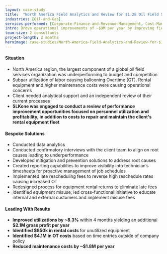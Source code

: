 ```yaml
---
layout: case-study
title:  "North America Field Analytics and Review for $1.2B Oil Field Services Organization​"
industries: [Oil-and-Gas]
services-performed: [Corporate-Finance-and-Revenue-Management, Cost-Management, Financial-Analytics, Performance-Improvement]
intro: Drove operational improvements of ~$9M per year by improving field labor utilization and reducing equipment maintenance and rental costs
team-size: 2 consultants
project-length: 2 months
heroimage: case-studies/North-America-Field-Analytics-and-Review-for-$1.2B-Oil-Field-Services-Organization.jpg
---
```


#### Situation
- North America region, the largest component of a global oil field services organization was underperforming to budget and competition​
- Subpar utilization of labor causing ballooning Overtime (OT). Rental equipment and higher maintenance costs were causing operational concerns​
- Client needed analytical support and an independent review of their current processes​
- **SLKone was engaged to conduct a review of performance improvement opportunities focused on personnel utilization and profitability, in addition to costs to repair and maintain the client's rental equipment fleet**

#### Bespoke Solutions
- Conducted data analytics​
- Conducted confirmatory interviews with the client team to align on root causes leading to underperformance​
- Developed mitigation and prevention solutions to address root causes​
- Created reporting capabilities to improve visibility into technician’s timesheets for proactive management of job schedules​
- Implemented late rescheduling fees to reverse high reschedule rates causing increased OT​
- Redesigned process for equipment rental returns to eliminate late fees​
- Identified equipment misuse; led cross-functional initiative to educate internal and external customers and implement misuse fees

#### Leading With Results
- **Improved utilizations by ~8.3%** within 4 months yielding an additional **$2.1M gross profit per year​**
- **Identified $850k in rental costs** for unutilized equipment​
- **Identified $4.1M in OT costs** based on time entries outside of company policy​
- **Reduced maintenance costs by ~$1.8M per year**
